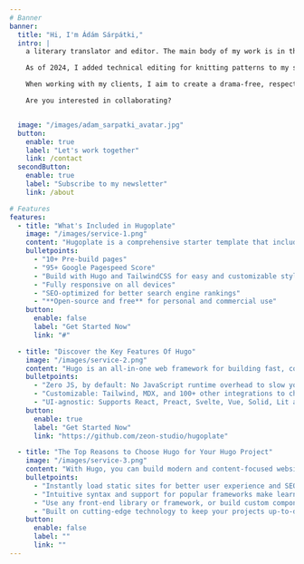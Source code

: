 ```yaml
---
# Banner
banner:
  title: "Hi, I'm Ádám Sárpátki,"
  intro: | 
    a literary translator and editor. The main body of my work is in the fantasy and science fiction genres, but since 2013 I have also worked on some YA fiction, non-fiction and popular science books.

    As of 2024, I added technical editing for knitting patterns to my services.

    When working with my clients, I aim to create a drama-free, respectful and detail-oriented atmosphere. To me, the quality of the end product is one of the most important things, whether it's a 1000-page novel or a two-paragraph blurb.

    Are you interested in collaborating?


  image: "/images/adam_sarpatki_avatar.jpg"
  button:
    enable: true
    label: "Let's work together"
    link: /contact
  secondButton:
    enable: true
    label: "Subscribe to my newsletter"
    link: /about

# Features
features:
  - title: "What's Included in Hugoplate"
    image: "/images/service-1.png"
    content: "Hugoplate is a comprehensive starter template that includes everything you need to get started with your Hugo project. What's Included in Hugoplate"
    bulletpoints:
      - "10+ Pre-build pages"
      - "95+ Google Pagespeed Score"
      - "Build with Hugo and TailwindCSS for easy and customizable styling"
      - "Fully responsive on all devices"
      - "SEO-optimized for better search engine rankings"
      - "**Open-source and free** for personal and commercial use"
    button:
      enable: false
      label: "Get Started Now"
      link: "#"

  - title: "Discover the Key Features Of Hugo"
    image: "/images/service-2.png"
    content: "Hugo is an all-in-one web framework for building fast, content-focused websites. It offers a range of exciting features for developers and website creators. Some of the key features are:"
    bulletpoints:
      - "Zero JS, by default: No JavaScript runtime overhead to slow you down."
      - "Customizable: Tailwind, MDX, and 100+ other integrations to choose from."
      - "UI-agnostic: Supports React, Preact, Svelte, Vue, Solid, Lit and more."
    button:
      enable: true
      label: "Get Started Now"
      link: "https://github.com/zeon-studio/hugoplate"

  - title: "The Top Reasons to Choose Hugo for Your Hugo Project"
    image: "/images/service-3.png"
    content: "With Hugo, you can build modern and content-focused websites without sacrificing performance or ease of use."
    bulletpoints:
      - "Instantly load static sites for better user experience and SEO."
      - "Intuitive syntax and support for popular frameworks make learning and using Hugo a breeze."
      - "Use any front-end library or framework, or build custom components, for any project size."
      - "Built on cutting-edge technology to keep your projects up-to-date with the latest web standards."
    button:
      enable: false
      label: ""
      link: ""
---
```

